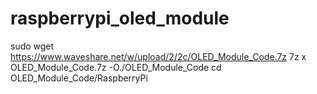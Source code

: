 # raspberrypi_oled_module
sudo wget  https://www.waveshare.net/w/upload/2/2c/OLED_Module_Code.7z 7z x OLED_Module_Code.7z -O./OLED_Module_Code cd OLED_Module_Code/RaspberryPi

